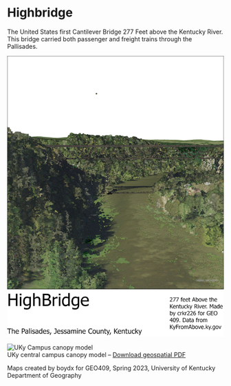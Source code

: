 # Highbridge
The United States first Cantilever 
Bridge 277 Feet above the Kentucky River.
This bridge carried both passenger and freight trains through the Pallisades. 

![HighBridge](HighBridge.jpg)   

![UKy Campus canopy model](campus-canopy-model.jpg)   
UKy central campus canopy model – [Download geospatial PDF](campus-canopy-model.pdf)

Maps created by boydx for GEO409, Spring 2023, University of Kentucky Department of Geography
